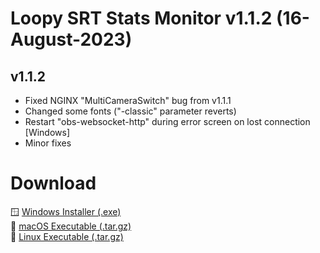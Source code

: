 # Loopy SRT Stats Monitor v1.1.2 (16-August-2023)

v1.1.2
------
- Fixed NGINX "MultiCameraSwitch" bug from v1.1.1
- Changed some fonts ("-classic" parameter reverts)
- Restart "obs-websocket-http" during error screen on lost connection [Windows]
- Minor fixes

# Download

🪟 [Windows Installer (.exe)](https://github.com/loopy750/SRT-Stats-Monitor/raw/beta/downloads/loopy_srt_monitor_v1.1.2_beta_setup.exe)   
🍏 [macOS Executable (.tar.gz)](https://github.com/loopy750/SRT-Stats-Monitor/raw/beta/downloads/loopy_srt_monitor_v1.1.2_beta_macos.tar.gz)   
🐧 [Linux Executable (.tar.gz)](https://github.com/loopy750/SRT-Stats-Monitor/raw/beta/downloads/loopy_srt_monitor_v1.1.2_beta_linux.tar.gz)   

